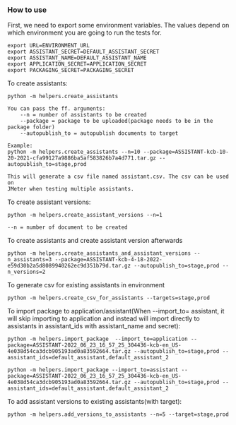 ### How to use

First, we need to export some environment variables. The values depend on which environment you are going to run the tests for.

	export URL=ENVIRONMENT_URL 
	export ASSISTANT_SECRET=DEFAULT_ASSISTANT_SECRET
	export ASSISTANT_NAME=DEFAULT_ASSISTANT_NAME
	export APPLICATION_SECRET=APPLICATION_SECRET
	export PACKAGING_SECRET=PACKAGING_SECRET

To create assistants:
    
    python -m helpers.create_assistants
    
    You can pass the ff. arguments:
        --n = number of assistants to be created
        --package = package to be uploaded(package needs to be in the package folder)
        --autopublish_to = autopublish documents to target

    Example:
    python -m helpers.create_assistants --n=10 --package=ASSISTANT-kcb-10-20-2021-cfa99127a9886ba5af583826b7a4d771.tar.gz --autopublish_to=stage,prod

    This will generate a csv file named assistant.csv. The csv can be used on 
    JMeter when testing multiple assistants.
	

To create assistant versions:
    
    python -m helpers.create_assistant_versions --n=1

    --n = number of document to be created


To create assistants and create assistant version afterwards

    python -m helpers.create_assistants_and_assistant_versions --n_assistants=3 --package=ASSISTANT-kcb-4-18-2022-e59d30b2a5d8089940262ec9d351b79d.tar.gz --autopublish_to=stage,prod --n_versions=2

To generate csv for existing assistants in environment

    python -m helpers.create_csv_for_assistants --targets=stage,prod

To import package to application/assistant(When --import_to= assistant, it will skip importing to application and instead will import directly to assistants in assistant_ids with assistant_name and secret):
    
    python -m helpers.import_package  --import_to=application --package=ASSISTANT-2022_06_23_16_57_25_304436-kcb-en_US-4e038d54ca3dcb905193ad0a83592664.tar.gz --autopublish_to=stage,prod --assistant_ids=default_assistant,default_assistant_2
    
    python -m helpers.import_package --import_to=assistant --package=ASSISTANT-2022_06_23_16_57_25_304436-kcb-en_US-4e038d54ca3dcb905193ad0a83592664.tar.gz --autopublish_to=stage,prod --assistant_ids=default_assistant,default_assistant_2

To add assistant versions to existing assistants(with target):

	python -m helpers.add_versions_to_assistants --n=5 --target=stage,prod
